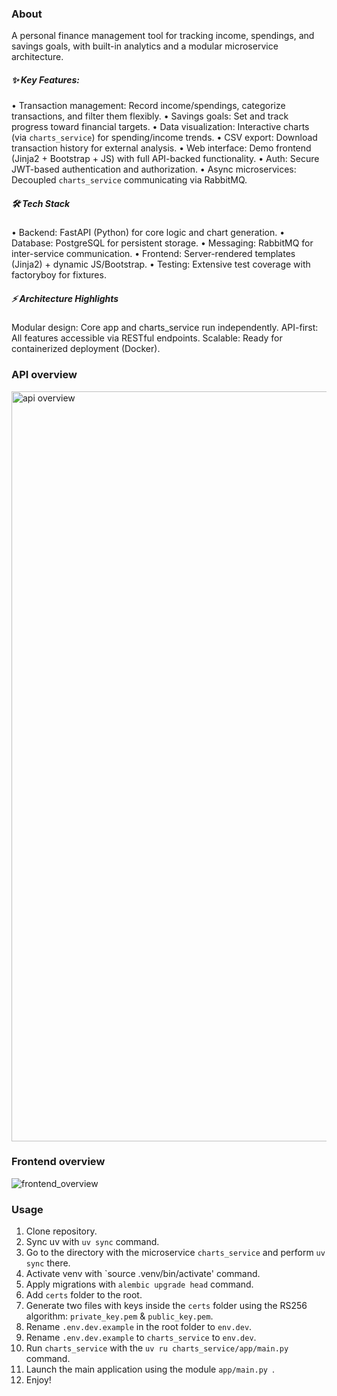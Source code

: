### About

A personal finance management tool for tracking income, spendings, and savings goals, with built-in analytics and a modular microservice architecture.

##### ✨ Key Features:
• Transaction management: Record income/spendings, categorize transactions, and filter them flexibly.
• Savings goals: Set and track progress toward financial targets.
• Data visualization: Interactive charts (via `charts_service`) for spending/income trends.
• CSV export: Download transaction history for external analysis.
• Web interface: Demo frontend (Jinja2 + Bootstrap + JS) with full API-backed functionality.
• Auth: Secure JWT-based authentication and authorization.
• Async microservices: Decoupled `charts_service` communicating via RabbitMQ.

##### 🛠️ Tech Stack
• Backend: FastAPI (Python) for core logic and chart generation.
• Database: PostgreSQL for persistent storage.
• Messaging: RabbitMQ for inter-service communication.
• Frontend: Server-rendered templates (Jinja2) + dynamic JS/Bootstrap.
• Testing: Extensive test coverage with factoryboy for fixtures.

##### ⚡ Architecture Highlights
Modular design: Core app and charts_service run independently.
API-first: All features accessible via RESTful endpoints.
Scalable: Ready for containerized deployment (Docker).

### API overview
<img width="1200" alt="api overview" src="https://github.com/user-attachments/assets/32d884df-641a-4a4d-ace4-16d3819d3019" />

### Frontend overview
![frontend_overview](https://github.com/user-attachments/assets/1299f0bc-c7d6-4d9e-a27f-177e82a24d7a)

### Usage

1. Clone repository.
2. Sync uv with `uv sync` command.
3. Go to the directory with the microservice `charts_service` and perform `uv sync` there.
4. Activate venv with `source .venv/bin/activate' command.
5. Apply migrations with `alembic upgrade head` command.
6. Add `certs` folder to the root.
7. Generate two files with keys inside the `certs` folder using the RS256 algorithm: `private_key.pem` & `public_key.pem`.
8. Rename `.env.dev.example` in the root folder to `env.dev`.
9. Rename `.env.dev.example` to `charts_service` to `env.dev`.
10. Run `charts_service` with the `uv ru charts_service/app/main.py ` command.
11. Launch the main application using the module `app/main.py `.
12. Enjoy!
